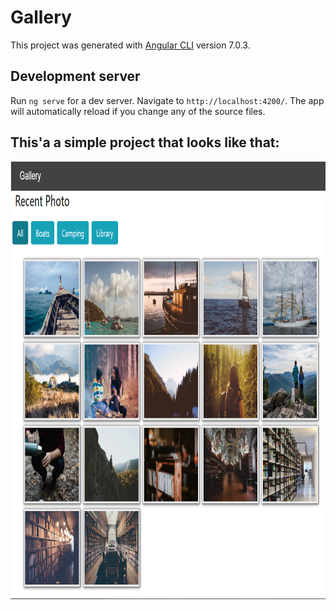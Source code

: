 # Gallery

This project was generated with [Angular CLI](https://github.com/angular/angular-cli) version 7.0.3.

## Development server

Run `ng serve` for a dev server. Navigate to `http://localhost:4200/`. The app will automatically reload if you change any of the source files.

## This'a a simple project that looks like that:

<img src="src/assets/img/View.png" width="650" height="700">